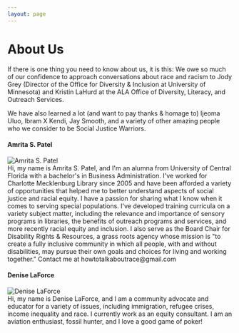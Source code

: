 ```yaml
---
layout: page
---
```

# About Us
If there is one thing you need to know about us, it is this: We owe so much of our confidence to approach conversations about race and racism to  Jody Grey (Director of the Office for Diversity & Inclusion at University of Minnesota) and Kristin LaHurd at the ALA Office of Diversity, Literacy, and Outreach Services.

We have also learned a lot (and want to pay thanks & homage to)  Ijeoma Uluo, Ibram X Kendi, Jay Smooth, and a variety of other amazing people who we consider to be Social Justice Warriors. 

#### Amrita S. Patel
<img src="/how-to-talk-about-race/img/amrita.jpg" alt="Amrita S. Patel">
<br>
Hi, my name is Amrita S. Patel, and I'm an alumna from University of Central Florida with a bachelor's in Business Administration. I've worked for Charlotte Mecklenburg Library since 2005 and have been afforded a variety of opportunities that helped me to better understand aspects of social justice and racial equity. I have a passion for sharing what I know when it comes to serving special populations. I've developed training curricula on a variety subject matter, including the relevance and importance of sensory programs in libraries, the benefits of outreach programs and services, and more recently racial equity and inclusion. I also serve as the Board Chair for Disability Rights & Resources, a grass roots agency whose mission is "to create a fully inclusive community in which all people, with and without disabilities, may pursue their own goals and choices for living and working together." Contact me at howtotalkaboutrace@gmail.com

#### Denise LaForce
<img src="/how-to-talk-about-race/img/denise.jpg" alt="Denise LaForce">
<br>
Hi, my name is Denise LaForce, and I am a community advocate and educator for a variety of issues, including immigration, refugee crises, income inequality and race. I currently work as an equity consultant. I am an aviation enthusiast, fossil hunter, and I love a good game of poker! 
